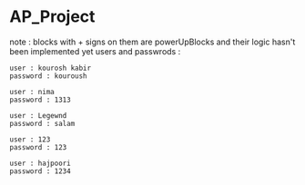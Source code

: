 # AP_Project
note : blocks with + signs on them are powerUpBlocks and their logic hasn't been implemented yet
users and passwrods :

    user : kourosh kabir
    password : kouroush

    user : nima
    password : 1313

    user : Legewnd
    password : salam

    user : 123
    password : 123
    
    user : hajpoori
    password : 1234